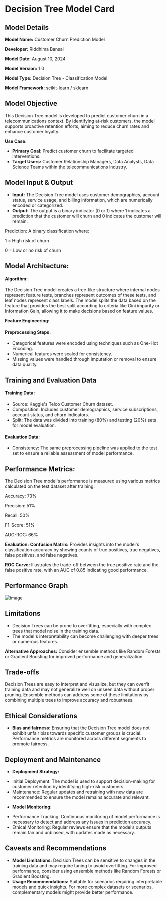 # Decision Tree Model Card
## Model Details
**Model Name:** Customer Churn Prediction Model

**Developer:** Riddhima Bansal

**Model Date:** August 10, 2024

**Model Version:** 1.0

**Model Type:** Decision Tree - Classification Model

**Model Framework:** scikit-learn / sklearn

## Model Objective
This Decision Tree model is developed to predict customer churn in a telecommunications context. By identifying at-risk customers, the model supports proactive retention efforts, aiming to reduce churn rates and enhance customer loyalty.

**Use Case:**
* **Primary Goal**: Predict customer churn to facilitate targeted interventions.
* **Target Users:** Customer Relationship Managers, Data Analysts, Data Science Teams within the telecommunications industry.

## Model Input & Output
* **Input:** The Decision Tree model uses customer demographics, account status, service usage, and billing information, which are numerically encoded or categorized.
* **Output:** The output is a binary indicator (0 or 1) where 1 indicates a prediction that the customer will churn and 0 indicates the customer will remain.

Prediction: A binary classification where:

1 = High risk of churn

0 = Low or no risk of churn

## Model Architecture: 
#### Algorithm:
The Decision Tree model creates a tree-like structure where internal nodes represent feature tests, branches represent outcomes of these tests, and leaf nodes represent class labels. The model splits the data based on the feature that provides the best split according to criteria like Gini impurity or Information Gain, allowing it to make decisions based on feature values.

**Feature Engineering:**

#### Preprocessing Steps:
* Categorical features were encoded using techniques such as One-Hot Encoding.
* Numerical features were scaled for consistency.
* Missing values were handled through imputation or removal to ensure data quality.

## Training and Evaluation Data

#### Training Data:
* Source: Kaggle's Telco Customer Churn dataset.
* Composition: Includes customer demographics, service subscriptions, account status, and churn indicators.
* Split: The data was divided into training (80%) and testing (20%) sets for model evaluation.

#### Evaluation Data:
* Consistency: The same preprocessing pipeline was applied to the test set to ensure a reliable assessment of model performance.

## Performance Metrics:
The Decision Tree model's performance is measured using various metrics calculated on the test dataset after training:

Accuracy: 73%

Precision: 51%

Recall: 50%

F1-Score: 51%

AUC-ROC: 66%

**Evaluation:**
**Confusion Matrix:** Provides insights into the model's classification accuracy by showing counts of true positives, true negatives, false positives, and false negatives.

**ROC Curve:** Illustrates the trade-off between the true positive rate and the false positive rate, with an AUC of 0.85 indicating good performance.

## Performance Graph
![image](https://github.com/user-attachments/assets/bd1da21a-e7d1-484f-a180-71c210dda494)


## Limitations
* Decision Trees can be prone to overfitting, especially with complex trees that model noise in the training data.
* The model's interpretability can become challenging with deeper trees or numerous features.

**Alternative Approaches:**
Consider ensemble methods like Random Forests or Gradient Boosting for improved performance and generalization.

## Trade-offs
Decision Trees are easy to interpret and visualize, but they can overfit training data and may not generalize well on unseen data without proper pruning. Ensemble methods can address some of these limitations by combining multiple trees to improve accuracy and robustness.

## Ethical Considerations
* **Bias and fairness:** Ensuring that the Decision Tree model does not exhibit unfair bias towards specific customer groups is crucial. Performance metrics are monitored across different segments to promote fairness.

## Deployment and Maintenance
* **Deployment Strategy:**
 - Initial Deployment: The model is used to support decision-making for customer retention by identifying high-risk customers.
 - Maintenance: Regular updates and retraining with new data are recommended to ensure the model remains accurate and relevant.

* **Model Monitoring:**
 - Performance Tracking: Continuous monitoring of model performance is necessary to detect and address any issues in prediction accuracy.
 - Ethical Monitoring: Regular reviews ensure that the model’s outputs remain fair and unbiased, with updates made as necessary.

## Caveats and Recommendations
* **Model Limitations:** Decision Trees can be sensitive to changes in the training data and may require tuning to avoid overfitting. For improved performance, consider using ensemble methods like Random Forests or Gradient Boosting.
* **Usage Recommendations:** Suitable for scenarios requiring interpretable models and quick insights. For more complex datasets or scenarios, complementary models might provide better performance.
